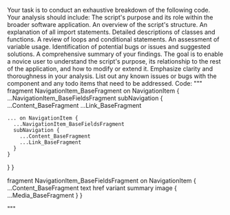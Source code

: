 Your task is to conduct an exhaustive breakdown of the following code. Your analysis should include:
The script's purpose and its role within the broader software application.
An overview of the script's structure.
An explanation of all import statements.
Detailed descriptions of classes and functions.
A review of loops and conditional statements.
An assessment of variable usage.
Identification of potential bugs or issues and suggested solutions.
A comprehensive summary of your findings.
The goal is to enable a novice user to understand the script's purpose, its relationship to the rest of the application, and how to modify or extend it. Emphasize clarity and thoroughness in your analysis.
List out any known issues or bugs with the component and any todo items that need to be addressed.
Code:
"""
fragment NavigationItem_BaseFragment on NavigationItem {
  ...NavigationItem_BaseFieldsFragment
  subNavigation {
    ...Content_BaseFragment
    ...Link_BaseFragment

    ... on NavigationItem {
      ...NavigationItem_BaseFieldsFragment
      subNavigation {
        ...Content_BaseFragment
        ...Link_BaseFragment
      }
    }
  }
}

fragment NavigationItem_BaseFieldsFragment on NavigationItem {
  ...Content_BaseFragment
  text
  href
  variant
  summary
  image {
    ...Media_BaseFragment
  }
}

"""